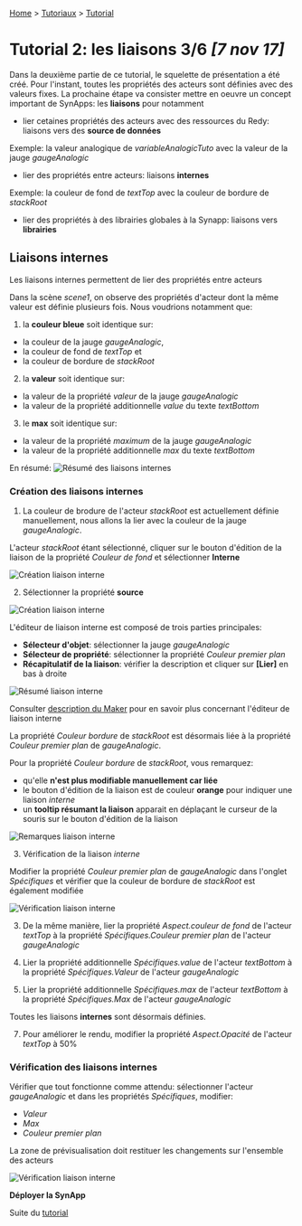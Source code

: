 [Home](../../sitemap.md) > [Tutoriaux](../index.md) > [Tutorial](index.md)

# Tutorial 2: les liaisons **3/6** *[7 nov 17]*

Dans la deuxième partie de ce tutorial, le squelette de présentation a été créé. Pour l'instant, toutes les propriétés des acteurs sont définies avec des valeurs fixes. La prochaine étape va consister mettre en oeuvre un concept important de SynApps: les **liaisons** pour notamment
* lier cetaines propriétés des acteurs avec des ressources du Redy: liaisons vers des **source de données**

Exemple: la valeur analogique de *variableAnalogicTuto* avec la valeur de la jauge *gaugeAnalogic*

* lier des propriétés entre acteurs: liaisons **internes**

Exemple: la couleur de fond de *textTop* avec la couleur de bordure de *stackRoot*

* lier des propriétés à des librairies globales à la Synapp: liaisons vers **librairies**

## Liaisons **internes**

Les liaisons internes permettent de lier des propriétés entre acteurs

Dans la scène *scene1*, on observe des propriétés d'acteur dont la même valeur est définie plusieurs fois. Nous voudrions notamment que:

1. la **couleur bleue** soit identique sur:
  * la couleur de la jauge *gaugeAnalogic*, 
  * la couleur de fond de *textTop* et
  * la couleur de bordure de *stackRoot*

2. la **valeur** soit identique sur:
  * la valeur de la propriété *valeur* de la jauge *gaugeAnalogic*
  * la valeur de la propriété additionnelle *value* du texte *textBottom*

3. le **max** soit identique sur:
  * la valeur de la propriété *maximum* de la jauge *gaugeAnalogic*
  * la valeur de la propriété additionnelle *max* du texte *textBottom*

En résumé:
![Résumé des liaisons internes](assets/bindingInternal.png)

### Création des liaisons **internes**

1. La couleur de brodure de l'acteur *stackRoot* est actuellement définie manuellement, nous allons la lier avec la couleur  de la jauge *gaugeAnalogic*.

L'acteur *stackRoot* étant sélectionné, cliquer sur le bouton d'édition de la liaison de la propriété *Couleur de fond* et sélectionner **Interne**

![Création liaison interne](assets/editBindingInternal.png)

2. Sélectionner la propriété **source**

![Création liaison interne](assets/bindingInternalEditDesc.png)

L'éditeur de liaison interne est composé de trois parties principales:

* **Sélecteur d'objet**: sélectionner la jauge *gaugeAnalogic*
* **Sélecteur de propriété**: sélectionner la propriété *Couleur premier plan*
* **Récapitulatif de la liaison**: vérifier la description et cliquer sur **[Lier]** en bas à droite

![Résumé liaison interne](assets/bindingInternalEditSummary.png)

 Consulter [description du Maker](../../designer.md) pour en savoir plus concernant l'éditeur de liaison interne

 La propriété *Couleur bordure* de *stackRoot* est désormais liée à la propriété *Couleur premier plan* de *gaugeAnalogic*.
 
 Pour la propriété *Couleur bordure* de *stackRoot*, vous remarquez:
 * qu'elle **n'est plus modifiable manuellement car liée**
 * le bouton d'édition de la liaison est de couleur **orange** pour indiquer une liaison *interne*
 * un **tooltip résumant la liaison** apparait en déplaçant le curseur de la souris sur le bouton d'édition de la liaison
 
 ![Remarques liaison interne](assets/bindingInternalSummary.png)

 3. Vérification de la liaison *interne*

Modifier la propriété *Couleur premier plan* de *gaugeAnalogic* dans l'onglet *Spécifiques* et vérifier que la couleur de bordure de *stackRoot* est également modifiée

 ![Vérification liaison interne](assets/bindingInternalCheck.png)

 3. De la même manière, lier la propriété *Aspect.couleur de fond* de l'acteur *textTop* à la propriété *Spécifiques.Couleur premier plan* de l'acteur *gaugeAnalogic*

4. Lier la propriété additionnelle *Spécifiques.value* de l'acteur *textBottom* à la propriété *Spécifiques.Valeur* de l'acteur *gaugeAnalogic*

5. Lier la propriété additionnelle *Spécifiques.max* de l'acteur *textBottom* à la propriété *Spécifiques.Max* de l'acteur *gaugeAnalogic*

Toutes les liaisons **internes** sont désormais définies.

7. Pour améliorer le rendu, modifier la propriété *Aspect.Opacité* de l'acteur *textTop* à 50%

### Vérification des liaisons **internes**

Vérifier que tout fonctionne comme attendu: sélectionner l'acteur *gaugeAnalogic* et dans les propriétés *Spécifiques*, modifier:
* *Valeur*
* *Max*
* *Couleur premier plan*

La zone de prévisualisation doit restituer les changements sur l'ensemble des acteurs

![Vérification liaison interne](assets/bindingInternalCheck2.png)

**Déployer la SynApp**

Suite du [tutorial](part4.md)